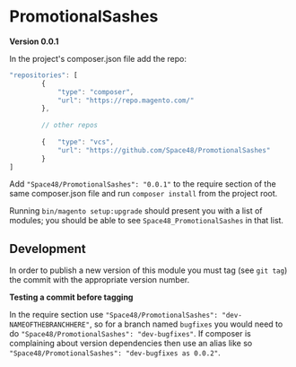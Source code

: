 # PromotionalSashes

**Version 0.0.1**

In the project's composer.json file add the repo:

```javascript
"repositories": [
        {
            "type": "composer",
            "url": "https://repo.magento.com/"
        },
        
        // other repos
        
        {   "type": "vcs", 
            "url": "https://github.com/Space48/PromotionalSashes" 
        }
]
```

Add `"Space48/PromotionalSashes": "0.0.1"` to the require section of the same composer.json file and run 
`composer install` from the project root.

Running `bin/magento setup:upgrade` should present you with a list of modules; you should be able to see 
`Space48_PromotionalSashes` in that list.

Development
---
In order to publish a new version of this module you must tag (see `git tag`) the commit with the appropriate version number.

__Testing a commit before tagging__

In the require section use `"Space48/PromotionalSashes": "dev-NAMEOFTHEBRANCHHERE"`, so for a branch
named `bugfixes` you would need to do `"Space48/PromotionalSashes": "dev-bugfixes"`. If composer is complaining about version
dependencies then use an alias like so `"Space48/PromotionalSashes": "dev-bugfixes as 0.0.2"`.
